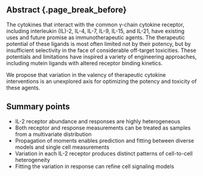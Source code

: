 ## Abstract {.page_break_before}

The cytokines that interact with the common γ-chain cytokine receptor, including interleukin (IL)-2, IL-4, IL-7, IL-9, IL-15, and IL-21, have existing uses and future promise as immunotherapeutic agents. The therapeutic potential of these ligands is most often limited not by their potency, but by insufficient selectivity in the face of considerable off-target toxicities. These potentials and limitations have inspired a variety of engineering approaches, including mutein ligands with altered receptor binding kinetics.


We propose that variation in the valency of therapeutic cytokine interventions is an unexplored axis for optimizing the potency and toxicity of these agents.


## Summary points

- IL-2 receptor abundance and responses are highly heterogeneous
- Both receptor and response measurements can be treated as samples from a multivariate distribution
- Propagation of moments enables prediction and fitting between diverse models and single cell measurements
- Variation in each IL-2 receptor produces distinct patterns of cell-to-cell heterogeneity
- Fitting the variation in response can refine cell signaling models
